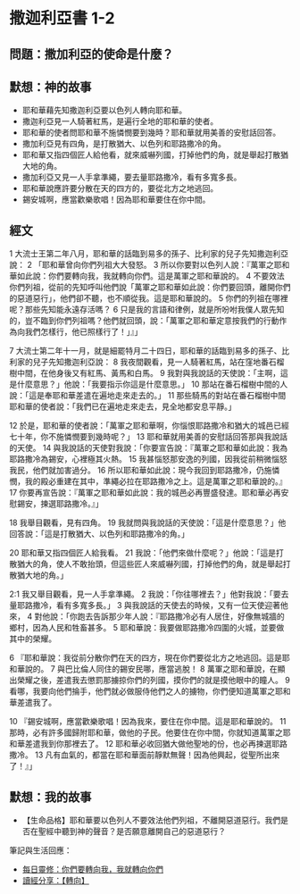 # 撒迦利亞書 1-2

## 問題：撒加利亞的使命是什麼？

## 默想：神的故事
+ 耶和華藉先知撒迦利亞要以色列人轉向耶和華。
+ 撒迦利亞見一人騎著紅馬，是遍行全地的耶和華的使者。
+ 耶和華的使者問耶和華不施憐憫要到幾時？耶和華就用美善的安慰話回答。
+ 撒加利亞見有四角，是打散猶大、以色列和耶路撒冷的角。
+ 耶和華又指四個匠人給他看，就來威嚇列國，打掉他們的角，就是舉起打散猶大地的角。
+ 撒加利亞又見一人手拿準繩，要去量耶路撒冷，看有多寬多長。
+ 耶和華說應許要分散在天的四方的，要從北方之地逃回。
+ 錫安城啊，應當歡樂歌唱！因為耶和華要住在你中間。

## 經文

1 大流士王第二年八月，耶和華的話臨到易多的孫子、比利家的兒子先知撒迦利亞說： 2 「耶和華曾向你們列祖大大發怒。 3 所以你要對以色列人說：『萬軍之耶和華如此說：你們要轉向我，我就轉向你們。這是萬軍之耶和華說的。 4 不要效法你們列祖，從前的先知呼叫他們說「萬軍之耶和華如此說：你們要回頭，離開你們的惡道惡行」，他們卻不聽，也不順從我。這是耶和華說的。 5 你們的列祖在哪裡呢？那些先知能永遠存活嗎？ 6 只是我的言語和律例，就是所吩咐我僕人眾先知的，豈不臨到你們列祖嗎？他們就回頭，說：「萬軍之耶和華定意按我們的行動作為向我們怎樣行，他已照樣行了！」』」

7 大流士第二年十一月，就是細罷特月二十四日，耶和華的話臨到易多的孫子、比利家的兒子先知撒迦利亞說： 8 我夜間觀看，見一人騎著紅馬，站在窪地番石榴樹中間，在他身後又有紅馬、黃馬和白馬。 9 我對與我說話的天使說：「主啊，這是什麼意思？」他說：「我要指示你這是什麼意思。」 10 那站在番石榴樹中間的人說：「這是奉耶和華差遣在遍地走來走去的。」 11 那些騎馬的對站在番石榴樹中間耶和華的使者說：「我們已在遍地走來走去，見全地都安息平靜。」

12 於是，耶和華的使者說：「萬軍之耶和華啊，你惱恨耶路撒冷和猶大的城邑已經七十年，你不施憐憫要到幾時呢？」 13 耶和華就用美善的安慰話回答那與我說話的天使。 14 與我說話的天使對我說：「你要宣告說：『萬軍之耶和華如此說：我為耶路撒冷為錫安，心裡極其火熱。 15 我甚惱怒那安逸的列國，因我從前稍微惱怒我民，他們就加害過分。 16 所以耶和華如此說：現今我回到耶路撒冷，仍施憐憫，我的殿必重建在其中，準繩必拉在耶路撒冷之上。這是萬軍之耶和華說的。』 17 你要再宣告說：『萬軍之耶和華如此說：我的城邑必再豐盛發達。耶和華必再安慰錫安，揀選耶路撒冷。』」

18 我舉目觀看，見有四角。 19 我就問與我說話的天使說：「這是什麼意思？」他回答說：「這是打散猶大、以色列和耶路撒冷的角。」

20 耶和華又指四個匠人給我看。 21 我說：「他們來做什麼呢？」他說：「這是打散猶大的角，使人不敢抬頭，但這些匠人來威嚇列國，打掉他們的角，就是舉起打散猶大地的角。」

2:1 我又舉目觀看，見一人手拿準繩。 2 我說：「你往哪裡去？」他對我說：「要去量耶路撒冷，看有多寬多長。」 3 與我說話的天使去的時候，又有一位天使迎著他來， 4 對他說：「你跑去告訴那少年人說：『耶路撒冷必有人居住，好像無城牆的鄉村，因為人民和牲畜甚多。 5 耶和華說：我要做耶路撒冷四圍的火城，並要做其中的榮耀。

6 『耶和華說：我從前分散你們在天的四方，現在你們要從北方之地逃回。這是耶和華說的。 7 與巴比倫人同住的錫安民哪，應當逃脫！ 8 萬軍之耶和華說，在顯出榮耀之後，差遣我去懲罰那擄掠你們的列國，摸你們的就是摸他眼中的瞳人。 9 看哪，我要向他們掄手，他們就必做服侍他們之人的擄物，你們便知道萬軍之耶和華差遣我了。

10 『錫安城啊，應當歡樂歌唱！因為我來，要住在你中間。這是耶和華說的。 11 那時，必有許多國歸附耶和華，做他的子民。他要住在你中間，你就知道萬軍之耶和華差遣我到你那裡去了。 12 耶和華必收回猶大做他聖地的份，也必再揀選耶路撒冷。 13 凡有血氣的，都當在耶和華面前靜默無聲！因為他興起，從聖所出來了！』」

## 默想：我的故事
+ 【生命品格】耶和華要以色列人不要效法他們列祖，不離開惡道惡行。我們是否在聖經中聽到神的聲音？是否願意離開自己的惡道惡行？

筆記與生活回應：
+ [每日靈修：你們要轉向我，我就轉向你們](https://bibleplan.github.io/sharing/zhuolin/day3-wk94-sharing.html)
+ [讀經分享：【轉向】](https://bibleplan.github.io/sharing/day3-wk94-sharing.html)
